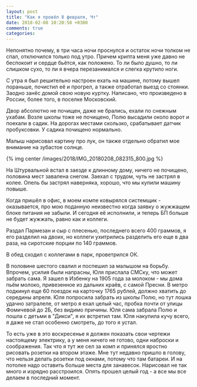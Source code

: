 ```yaml
---
layout: post
title: "Как я провёл 8 февраля, Чт"
date: 2018-02-08 10:20:58 +0300
comments: true
categories: 
---
```

Непонятно почему, в три часа ночи проснулся и остаток ночи толком не спал, отключился только под утро. Причем крипта меня уже давно не беспокоит и сердце бьётся, как положено. То ли было душно, то ли слишком сухо, то ли я вчера перезанимался и слегка крутило ноги. 

С утра я был решительно настроен ехать на машине, потому вышел пораньше, почистил её и прогрел, а также отработал выезд со стоянки. Заодно занёс домой свою новую куртку. Написано, что произведено в России, более того, в поселке Московский.

Двор абсолютно не почищен, даже не брались, ехали по снежным ухабам. Возле школы тоже не почищено, Полю высадили около ворот и поехали в садик. На дорогах местами скользко, срабатывает датчик пробуксовки. У садика почищено нормально.

Малыш нарисовал картину про лук, он также отдельно обратил мое внимание на зубастое солнце.

{% img center /images/2018/IMG_20180208_082315_800.jpg %}

На Штурвальной встал в заезде к длинному дому, ничего не почищено, половина мест завалена снегом. Заехал с трудом, чуть не застрял в колее. Опель бы застрял наверняка, хорошо, что мы купили машину повыше.

Когда пришёл в офис, в моем компе ковырялся системщик - оказывается, про мою поданную неизвестно когда заявку о жужжащем блоке питания не забыли. И сегодня её исполнили, и теперь БП больше не будет жужжать, равно как и коллеги. 

Раздал Пармезан и сыр с плесенью, последнего всего 400 граммов, я его разделил на двоих, но коллеги ухитрились разделить его еще в два раза, на сиротские порции по 140 граммов.

В обед сходил с коллегами в парк, проветрился ОК.

В половине шестого свалил и поспешил за малышом на борьбу. Впрочем, усилия были напрасны, Юля прислала СМСку, что может забрать сама. Я зашел в Избенку на 1905 года за молоком - мы дома пьём молоко, привезенное из дальних краёв, с самой Пресни. В метро подкинул еще 60 поездок на карточку 1765 рублей, должно хватить до середины апреля. Юля попросила забрать из школы Полю, но тут лошка удачно затралеле, от метро я ехал целый час, пробка почти от улицы Фомичевой до 2Б, без видимо причины. Юля сама забрала Полю и пошла с детьми в "Дикси", я их встретил там. Юля накупила кучу всего, я даже не стал особенно смотреть, до того я устал.

То есть уже в это воскресенье я должен показать свои чертежи настоящему электрику, а у меня ничего не готово, одни наброски и соображения. Так что я тут же сел за комп и принялся яростно рисовать розетки на втором этаже. Мне тут недавно пришло в голову, что нельзя делать розетки под окнами, потому что там батареи. И на потолке надо оставить больше места для занавесок. Нарисовал не так много и изрядно расстроился. Опять прошел целый год - а все мы все делаем в последний момент. 